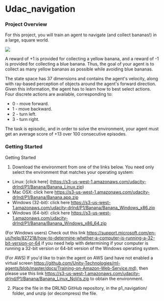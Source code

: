 # Udac_navigation

### Project Overview
For this project, you will train an agent to navigate (and collect bananas!) in a large, square world.

![](images/navigation.gif)

A reward of +1 is provided for collecting a yellow banana, and a reward of -1 is provided for collecting a blue banana. Thus, the goal of your agent is to collect as many yellow bananas as possible while avoiding blue bananas.

The state space has 37 dimensions and contains the agent's velocity, along with ray-based perception of objects around the agent's forward direction. Given this information, the agent has to learn how to best select actions. Four discrete actions are available, corresponding to:

- 0 - move forward.
- 1 - move backward.
- 2 - turn left.
- 3 - turn right.

The task is episodic, and in order to solve the environment, your agent must get an average score of +13 over 100 consecutive episodes.

### Getting Started

Getting Started
1. Download the environment from one of the links below. You need only select the environment that matches your operating system:

- Linux: [click here] (https://s3-us-west-1.amazonaws.com/udacity-drlnd/P1/Banana/Banana_Linux.zip)
- Mac OSX: click here  https://s3-us-west-1.amazonaws.com/udacity-drlnd/P1/Banana/Banana.app.zip
- Windows (32-bit): click here https://s3-us-west-1.amazonaws.com/udacity-drlnd/P1/Banana/Banana_Windows_x86.zip
- Windows (64-bit): click here https://s3-us-west-1.amazonaws.com/udacity-drlnd/P1/Banana/Banana_Windows_x86_64.zip

(For Windows users) Check out this link  https://support.microsoft.com/en-us/help/827218/how-to-determine-whether-a-computer-is-running-a-32-bit-version-or-64 if you need help with determining if your computer is running a 32-bit version or 64-bit version of the Windows operating system.

(For AWS) If you'd like to train the agent on AWS (and have not enabled a virtual screen  https://github.com/Unity-Technologies/ml-agents/blob/master/docs/Training-on-Amazon-Web-Service.md), then please use this link  https://s3-us-west-1.amazonaws.com/udacity-drlnd/P1/Banana/Banana_Linux_NoVis.zip to obtain the environment.

2. Place the file in the DRLND GitHub repository, in the p1_navigation/ folder, and unzip (or decompress) the file.
